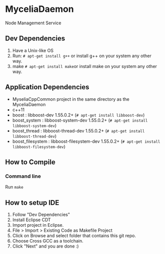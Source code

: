 # MyceliaDaemon
Node Management Service

## Dev Dependencies
1. Have a Unix-like OS
2. Run: `# apt-get install g++` or install g++ on your system any other way.
3. make `# apt-get install make`or install make on your system any other way.

## Application Dependencies
- MyseliaCppCommon project in the same directory as the MyceliaDaemon
- c++11
- boost : libboost-dev 1.55.0.2+ (`# apt-get install libboost-dev`)
- boost_system : libboost-system-dev 1.55.0.2+ (`# apt-get install libboost-system-dev`)
- boost_thread : libboost-thread-dev 1.55.0.2+ (`# apt-get install libboost-thread-dev`)
- boost_filesystem : libboost-filesystem-dev 1.55.0.2+ (`# apt-get install libboost-filesystem-dev`)

## How to Compile
### Command line
Run `make`

## How to setup IDE
1. Follow "Dev Dependencies"
2. Install Eclipse CDT
3. Import project in Eclipse.
  1. File > Import > Existing Code as Makefile Project
  2. Click on Browse and select folder that contains this git repo.
  3. Choose Cross GCC as a toolchain.
  4. Click "Next" and you are done :)
